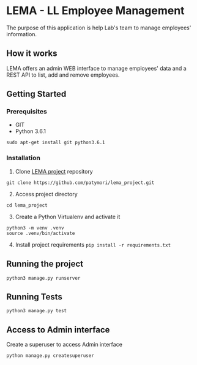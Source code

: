 # LEMA - LL Employee Management

The purpose of this application is help Lab's team to manage employees' information.

## How it works

LEMA offers an admin WEB interface to manage employees' data and a REST API to list, add and remove employees.

## Getting Started

### Prerequisites
- GIT
- Python 3.6.1

`sudo apt-get install git python3.6.1 `

### Installation

1. Clone [LEMA project](https://github.com/patymori/lema_project.git) repository

`git clone https://github.com/patymori/lema_project.git`

2. Access project directory

`cd lema_project`

3. Create a Python Virtualenv and activate it
```
python3 -m venv .venv
source .venv/bin/activate
```
4. Install project requirements
`pip install -r requirements.txt`


## Running the project

`python3 manage.py runserver`


## Running Tests

`python3 manage.py test`


## Access to Admin interface
Create a superuser to access Admin interface

`python manage.py createsuperuser`
